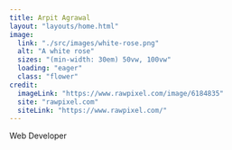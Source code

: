 ```yaml
---
title: Arpit Agrawal
layout: "layouts/home.html"
image:
  link: "./src/images/white-rose.png"
  alt: "A white rose"
  sizes: "(min-width: 30em) 50vw, 100vw"
  loading: "eager"
  class: "flower"
credit:
  imageLink: "https://www.rawpixel.com/image/6184835"
  site: "rawpixel.com"
  siteLink: "https://www.rawpixel.com/"
---
```


Web Developer
